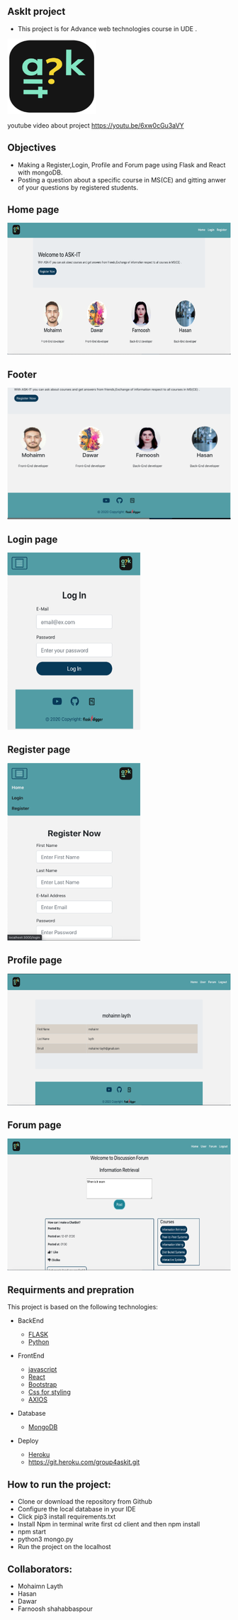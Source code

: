 ## AskIt project
- This project is for Advance web technologies course in UDE .
<img src="https://github.com/AsanAlacli/AskIT/blob/master/client/src/assets/img/z.png"  width="200" height="170">

youtube video about project
https://youtu.be/6xw0cGu3aVY

## Objectives
- Making a Register,Login, Profile and Forum page using Flask and React with mongoDB.
- Posting a question about a specific course in MS(CE) and gitting anwer of your questions by registered students.
 


## Home page
<img src="https://github.com/AsanAlacli/AskIT/blob/master/client/src/assets/img/home1.png"  width="560" height="297">

## Footer 
<img src="https://github.com/AsanAlacli/AskIT/blob/master/client/src/assets/img/footer.png"  width="560" height="297">

## Login page
<img src="https://github.com/AsanAlacli/AskIT/blob/master/client/src/assets/img/login.png"  width="300" height="400">

## Register page
<img src="https://github.com/AsanAlacli/AskIT/blob/master/client/src/assets/img/register.png"  width="300" height="400">

## Profile page
<img src="https://github.com/AsanAlacli/AskIT/blob/master/client/src/assets/img/profile.png"  width="560" height="297">

## Forum page
<img src="https://github.com/AsanAlacli/AskIT/blob/master/client/src/assets/img/forum.png"  width="560" height="297">


## Requirments and prepration
This project is based on the following technologies:

* BackEnd
  + [FLASK](https://www.palletsprojects.com/p/flask/)
  + [Python](https://www.python.org/)
* FrontEnd
  + [javascript](https://en.wikipedia.org/wiki/JavaScript)
  + [React](https://reactjs.org/docs/getting-started.html)
  + [Bootstrap](https://getbootstrap.com/)
  + [Css for styling](https://www.w3schools.com/css/)
  + [AXIOS](https://www.digitalocean.com/community/tutorials/react-axios-react)

* Database
  + [MongoDB](https://www.mongodb.com/)
  
* Deploy
  + [Heroku](https://www.heroku.com/home)
  + https://git.heroku.com/group4askit.git
  
  
## How to run the project:
- Clone or download the repository from Github
- Configure the local database in your IDE
- Click pip3 install requirements.txt
- Install Npm in terminal write first cd client and then npm install 
- npm start
- python3 mongo.py
- Run the project on the localhost

## Collaborators:
- Mohaimn Layth
- Hasan
- Dawar
- Farnoosh shahabbaspour

